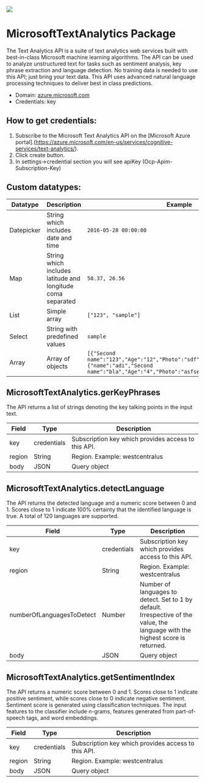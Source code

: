[![](https://scdn.rapidapi.com/RapidAPI_banner.png)](https://rapidapi.com/package/MicrosoftWebLangModel/functions?utm_source=RapidAPIGitHub_MicrosoftWebLangModelFunctions&utm_medium=button&utm_content=RapidAPI_GitHub)

# MicrosoftTextAnalytics Package
The Text Analytics API is a suite of text analytics web services built with best-in-class Microsoft machine learning algorithms. The API can be used to analyze unstructured text for tasks such as sentiment analysis, key phrase extraction and language detection. No training data is needed to use this API; just bring your text data. This API uses advanced natural language processing techniques to deliver best in class predictions.

* Domain: [azure.microsoft.com](https://azure.microsoft.com/en-us/services/cognitive-services/text-analytics/)
* Credentials: key

## How to get credentials: 
1. Subscribe to the Microsoft Text Analytics API on the [Microsoft Azure portal].(https://azure.microsoft.com/en-us/services/cognitive-services/text-analytics/).
2. Click create button.
3. In settings->credential section you will see apiKey (Ocp-Apim-Subscription-Key)

## Custom datatypes: 
   |Datatype|Description|Example
   |--------|-----------|----------
   |Datepicker|String which includes date and time|```2016-05-28 00:00:00```
   |Map|String which includes latitude and longitude coma separated|```50.37, 26.56```
   |List|Simple array|```["123", "sample"]``` 
   |Select|String with predefined values|```sample```
   |Array|Array of objects|```[{"Second name":"123","Age":"12","Photo":"sdf","Draft":"sdfsdf"},{"name":"adi","Second name":"bla","Age":"4","Photo":"asfserwe","Draft":"sdfsdf"}] ``` 
 
## MicrosoftTextAnalytics.gerKeyPhrases
The API returns a list of strings denoting the key talking points in the input text.

| Field | Type       | Description
|-------|------------|----------
| key   | credentials| Subscription key which provides access to this API. 
| region| String     | Region. Example: westcentralus
| body  | JSON       | Query object

## MicrosoftTextAnalytics.detectLanguage
The API returns the detected language and a numeric score between 0 and 1. Scores close to 1 indicate 100% certainty that the identified language is true. A total of 120 languages are supported.

| Field                    | Type       | Description
|--------------------------|------------|----------
| key                      | credentials| Subscription key which provides access to this API. 
| region                   | String     | Region. Example: westcentralus
| numberOfLanguagesToDetect| Number     | Number of languages to detect. Set to 1 by default. Irrespective of the value, the language with the highest score is returned.
| body                     | JSON       | Query object

## MicrosoftTextAnalytics.getSentimentIndex
The API returns a numeric score between 0 and 1. Scores close to 1 indicate positive sentiment, while scores close to 0 indicate negative sentiment. Sentiment score is generated using classification techniques. The input features to the classifier include n-grams, features generated from part-of-speech tags, and word embeddings. 

| Field | Type       | Description
|-------|------------|----------
| key   | credentials| Subscription key which provides access to this API.
| region| String     | Region. Example: westcentralus
| body  | JSON       | Query object

